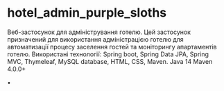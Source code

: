# hotel_admin_purple_sloths
Веб-застосунок для адміністрування готелю.
Цей застосунок призначений для використання адміністрацією готелю для автоматизації процесу заселення гостей та моніторингу апартаментів готелю.
Використані технології: Spring boot, Spring Data JPA, Spring MVC, Thymeleaf, MySQL database, HTML, CSS, Maven.
Java 14
Maven 4.0.0+

&#8226;

